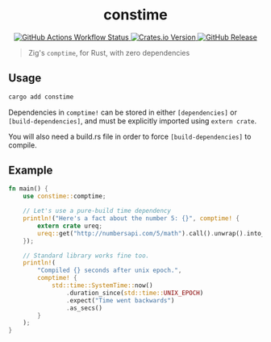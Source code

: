 <h1 align="center"> constime </h1>

<div align="center">
	<a href="https://github.com/DvvCz/constime/actions">
		<img alt="GitHub Actions Workflow Status" src="https://img.shields.io/github/actions/workflow/status/DvvCz/constime/ci.yml?label=build">
	</a>
	<a href="https://crates.io/crates/constime">
		<img alt="Crates.io Version" src="https://img.shields.io/crates/v/constime">
	</a>
	<a href="https://github.com/DvvCz/constime/releases/latest">
		<img alt="GitHub Release" src="https://img.shields.io/github/v/release/DvvCz/constime">
	</a>
</div>

> Zig's `comptime`, for Rust, with zero dependencies

## Usage

```bash
cargo add constime
```

Dependencies in `comptime!` can be stored in either `[dependencies]` or `[build-dependencies]`, and must be explicitly imported using `extern crate`.

You will also need a build.rs file in order to force `[build-dependencies]` to compile.

## Example

```rust
fn main() {
	use constime::comptime;

	// Let's use a pure-build time dependency
	println!("Here's a fact about the number 5: {}", comptime! {
		extern crate ureq;
		ureq::get("http://numbersapi.com/5/math").call().unwrap().into_string().unwrap()
	});

	// Standard library works fine too.
	println!(
		"Compiled {} seconds after unix epoch.",
		comptime! {
			std::time::SystemTime::now()
				.duration_since(std::time::UNIX_EPOCH)
				.expect("Time went backwards")
				.as_secs()
		}
	);
}
```